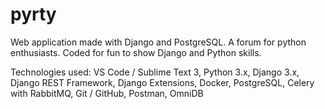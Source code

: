 # pyrty
Web application made with Django and PostgreSQL. A forum for python enthusiasts.
Coded for fun to show Django and Python skills.

Technologies used:
VS Code / Sublime Text 3, Python 3.x, Django 3.x, Django REST Framework, Django Extensions, Docker, PostgreSQL, Celery with RabbitMQ, Git / GitHub, Postman, OmniDB
